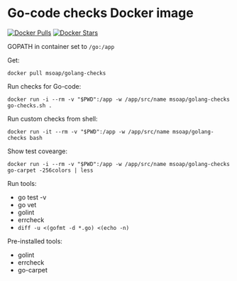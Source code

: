# Go-code checks Docker image

[![Docker Pulls](https://img.shields.io/docker/pulls/msoap/golang-checks.svg?maxAge=2592000)](https://hub.docker.com/r/msoap/golang-checks/)
[![Docker Stars](https://img.shields.io/docker/stars/msoap/golang-checks.svg?maxAge=2592000)](https://hub.docker.com/r/msoap/golang-checks/)

GOPATH in container set to `/go:/app`

Get:

    docker pull msoap/golang-checks

Run checks for Go-code:

    docker run -i --rm -v "$PWD":/app -w /app/src/name msoap/golang-checks go-checks.sh .

Run custom checks from shell:

    docker run -it --rm -v "$PWD":/app -w /app/src/name msoap/golang-checks bash

Show test covearge:

    docker run -i --rm -v "$PWD":/app -w /app/src/name msoap/golang-checks go-carpet -256colors | less

Run tools:

  * go test -v
  * go vet
  * golint
  * errcheck
  * `diff -u <(gofmt -d *.go) <(echo -n)`

Pre-installed tools:

  * golint
  * errcheck
  * go-carpet
